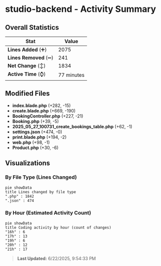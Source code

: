 # studio-backend - Activity Summary 

## Overall Statistics

| Stat                   | Value                                                             |
| ---------------------- | ----------------------------------------------------------------- |
| **Lines Added** (➕)   | 2075                                          |
| **Lines Removed** (➖) | 241                                        |
| **Net Change** (↕)    | 1834                |
| **Active Time** (⌚)   | 77 minutes |


## Modified Files
- **index.blade.php** (+282, -15)
- **create.blade.php** (+669, -190)
- **BookingController.php** (+227, -21)
- **Booking.php** (+39, -5)
- **2025_05_27_100731_create_bookings_table.php** (+62, -1)
- **settings.json** (+474, -0)
- **print.blade.php** (+194, -2)
- **web.php** (+98, -1)
- **Product.php** (+30, -6)

## Visualizations

### By File Type (Lines Changed)

```mermaid
pie showData
title Lines changed by file type
".php" : 1842
".json" : 474
```

### By Hour (Estimated Activity Count)

```mermaid
pie showData
title Coding activity by hour (count of changes)
"16h" : 6
"17h" : 13
"19h" : 6
"20h" : 12
"21h" : 17
```


> **Last Updated:** 6/22/2025, 9:54:33 PM